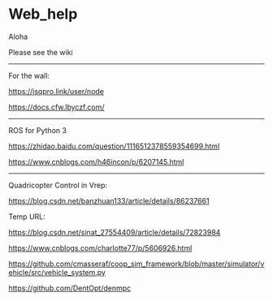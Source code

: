 # Web_help
Aloha

Please see the wiki

-----------------------------------------------------
For the wall:

https://jsqpro.link/user/node

https://docs.cfw.lbyczf.com/

-----------------------------------------------------
ROS for Python 3

https://zhidao.baidu.com/question/1116512378559354699.html

https://www.cnblogs.com/h46incon/p/6207145.html

-----------------------------------------------------
Quadricopter Control in Vrep:

https://blog.csdn.net/banzhuan133/article/details/86237661


Temp URL:

https://blog.csdn.net/sinat_27554409/article/details/72823984

https://www.cnblogs.com/charlotte77/p/5606926.html

https://github.com/cmasseraf/coop_sim_framework/blob/master/simulator/vehicle/src/vehicle_system.py

https://github.com/DentOpt/denmpc
